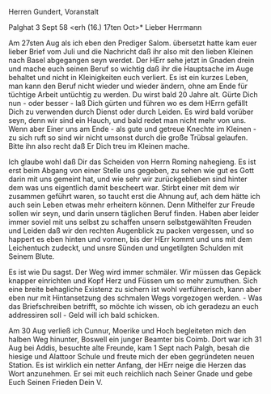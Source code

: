 Herren Gundert, Voranstalt

 Palghat 3 Sept 58
 <erh (16.) 17ten Oct>*
Lieber Herrmann

Am 27sten Aug als ich eben den Prediger Salom. übersetzt hatte kam euer lieber Brief vom Juli und die Nachricht daß ihr also mit den lieben Kleinen nach Basel abgegangen seyn werdet. Der HErr sehe jetzt in Gnaden drein und mache euch seinen Beruf so wichtig daß ihr die Hauptsache im Auge behaltet und nicht in Kleinigkeiten euch verliert. Es ist ein kurzes Leben, man kann den Beruf nicht wieder und wieder ändern, ohne am Ende für tüchtige Arbeit untüchtig zu werden. Du wirst bald 20 Jahre alt. Gürte Dich nun - oder besser - laß Dich gürten und führen wo es dem HErrn gefällt Dich zu verwenden durch Dienst oder durch Leiden. Es wird bald vorüber seyn, denn wir sind ein Hauch, und bald redet man nicht mehr von uns. Wenn aber Einer uns am Ende - als gute und getreue Knechte im Kleinen - zu sich ruft so sind wir nicht umsonst durch die große Trübsal gelaufen. Bitte ihn also recht daß Er Dich treu im Kleinen mache.

Ich glaube wohl daß Dir das Scheiden von Herrn Roming nahegieng. Es ist erst beim Abgang von einer Stelle uns gegeben, zu sehen wie gut es Gott darin mit uns gemeint hat, und wie sehr wir zurückgeblieben sind hinter dem was uns eigentlich damit bescheert war. Stirbt einer mit dem wir zusammen geführt waren, so taucht erst die Ahnung auf, ach dem hätte ich auch sein Leben etwas mehr erheitern können. Denn Mithelfer zur Freude sollen wir seyn, und darin unsern täglichen Beruf finden. Haben aber leider immer soviel mit uns selbst zu schaffen unsern selbstgewählten Freuden und Leiden daß wir den rechten Augenblick zu packen vergessen, und so happert es eben hinten und vornen, bis der HErr kommt und uns mit dem Leichentuch zudeckt, und unsre Sünden und ungetilgten Schulden mit Seinem Blute.

Es ist wie Du sagst. Der Weg wird immer schmäler. Wir müssen das Gepäck knapper einrichten und Kopf Herz und Füssen um so mehr zumuthen. Sich eine breite behagliche Existenz zu sichern ist wohl verführerisch, kann aber eben nur mit Hintansetzung des schmalen Wegs vorgezogen werden. - Was das Briefschreiben betrifft, so möchte ich wissen, ob ich geradezu an euch addressiren soll - Geld will ich bald schicken.

Am 30 Aug verließ ich Cunnur, Moerike und Hoch begleiteten mich den halben Weg hinunter, Boswell ein junger Beamter bis Coimb. Dort war ich 31 Aug bei Addis, besuchte alte Freunde, kam 1 Sept nach Palgh, besah die hiesige und Alattoor Schule und freute mich der eben gegründeten neuen Station. Es ist wirklich ein netter Anfang, der HErr neige die Herzen das Wort anzunehmen. Er sei mit euch reichlich nach Seiner Gnade und gebe Euch Seinen Frieden  Dein V.

